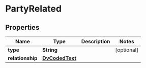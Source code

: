 

# PartyRelated


## Properties

| Name | Type | Description | Notes |
|------------ | ------------- | ------------- | -------------|
|**type** | **String** |  |  [optional] |
|**relationship** | [**DvCodedText**](DvCodedText.md) |  |  |



